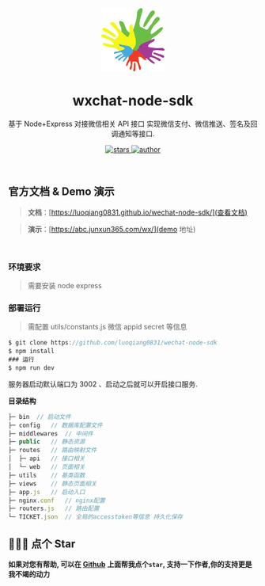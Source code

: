 <div align="center">
  <img src="https://github.com/luoqiang0831/wechat-node-sdk/blob/main/public/favicon.png" width="128" alt="logo" />
  <h1>wxchat-node-sdk</h1>
  <p>基于 Node+Express 对接微信相关 API 接口 实现微信支付、微信推送、签名及回调通知等接口.</p>
  <p>
    <a href="https://github.com/luoqiang0831/wechat-node-sdk/stargazers" target="_black">
      <img src="https://img.shields.io/github/stars/buuing/lucky-canvas?color=%23ffba15&logo=github&style=flat-square" alt="stars" />
    </a>
    <a href="https://github.com/luoqiang0831" target="_black">
      <img src="https://img.shields.io/github/stars/luoqiang0831/wechat-node-sdk?color=%23ffba15&logo=github&style=flat-square" alt="author" />
    </a>
  </p>
</div>
<br />

## 官方文档 & Demo 演示

> **文档**：[https://luoqiang0831.github.io/wechat-node-sdk/](查看文档)

> **演示**：[https://abc.junxun365.com/wx/](demo 地址)

<br />

### 环境要求

> 需要安装 node express

### 部署运行

> 需配置 utils/constants.js 微信 appid secret 等信息

```javascript
$ git clone https://github.com/luoqiang0831/wechat-node-sdk
$ npm install
### 运行
$ npm run dev
```

服务器启动默认端口为 3002 、启动之后就可以开启接口服务.

**目录结构**

```javascript
├─ bin  // 启动文件
├─ config   // 数据库配置文件
├─ middlewares  // 中间件
├─ public   // 静态资源
├─ routes   // 路由映射文件
│  ├─ api   // 接口相关
│  └─ web   // 页面相关
├─ utils    // 基类函数
├─ views    // 静态页面相关
├─ app.js   // 启动入口
├─ nginx.conf   // nginx配置
├─ routers.js   // 路由配置
└─ TICKET.json  // 全局的accesstoken等信息 持久化保存

```

## 🙏🙏🙏 点个 Star

**如果对您有帮助, 可以在 [Github](https://github.com/luoqiang0831/wechat-node-sdk) 上面帮我点个`star`, 支持一下作者,你的支持更是我不竭的动力**
